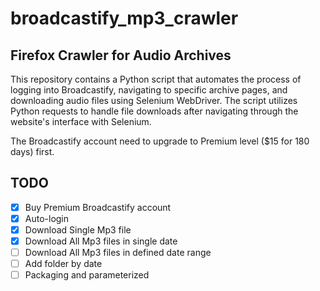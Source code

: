 # broadcastify_mp3_crawler
## Firefox Crawler for Audio Archives
This repository contains a Python script that automates the process of logging into Broadcastify, navigating to specific archive pages, and downloading audio files using Selenium WebDriver. The script utilizes Python requests to handle file downloads after navigating through the website's interface with Selenium.

The Broadcastify account need to upgrade to Premium level ($15 for 180 days) first.

## TODO
- [x] Buy Premium Broadcastify account
- [x] Auto-login
- [x] Download Single Mp3 file
- [x] Download All Mp3 files in single date
- [ ] Download All Mp3 files in defined date range
- [ ] Add folder by date
- [ ] Packaging and parameterized
